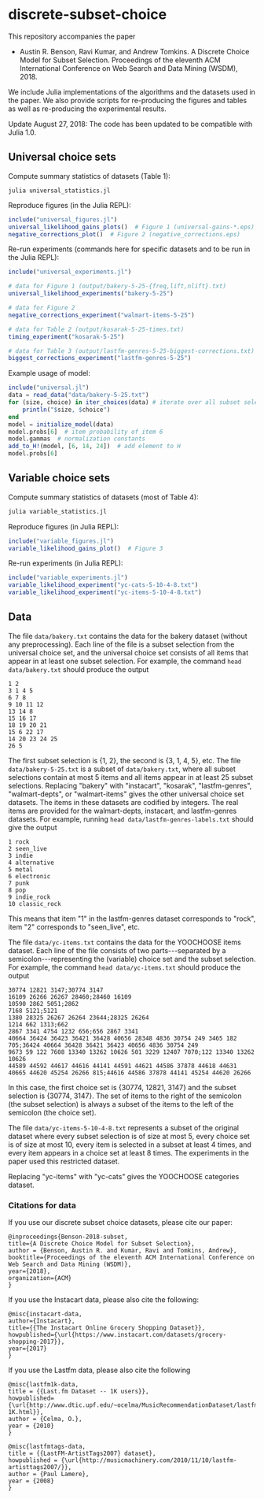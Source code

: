 # discrete-subset-choice

This repository accompanies the paper

- Austin R. Benson, Ravi Kumar, and Andrew Tomkins. A Discrete Choice Model for Subset Selection. Proceedings of the eleventh ACM International Conference on Web Search and Data Mining (WSDM), 2018.

We include Julia implementations of the algorithms and the datasets used in the paper. We also provide scripts for re-producing the figures and tables as well as re-producing the experimental results.

Update August 27, 2018: The code has been updated to be compatible with Julia 1.0.

## Universal choice sets

Compute summary statistics of datasets (Table 1):
```
julia universal_statistics.jl
```

Reproduce figures (in the Julia REPL):
```julia
include("universal_figures.jl")
universal_likelihood_gains_plots()  # Figure 1 (universal-gains-*.eps)
negative_corrections_plot()  # Figure 2 (negative_corrections.eps)
```

Re-run experiments (commands here for specific datasets and to be run in the Julia REPL):
```julia
include("universal_experiments.jl")

# data for Figure 1 (output/bakery-5-25-{freq,lift,nlift}.txt)
universal_likelihood_experiments("bakery-5-25")

# data for Figure 2 
negative_corrections_experiment("walmart-items-5-25")  

# data for Table 2 (output/kosarak-5-25-times.txt)
timing_experiment("kosarak-5-25")  

# data for Table 3 (output/lastfm-genres-5-25-biggest-corrections.txt)
biggest_corrections_experiment("lastfm-genres-5-25")  
```

Example usage of model:
```julia
include("universal.jl")
data = read_data("data/bakery-5-25.txt")
for (size, choice) in iter_choices(data) # iterate over all subset selections
	println("$size, $choice")
end
model = initialize_model(data)
model.probs[6]  # item probability of item 6
model.gammas  # normalization constants
add_to_H!(model, [6, 14, 24])  # add element to H
model.probs[6]
```

## Variable choice sets

Compute summary statistics of datasets (most of Table 4):
```bash
julia variable_statistics.jl
```

Reproduce figures (in Julia REPL):
```julia
include("variable_figures.jl")
variable_likelihood_gains_plot()  # Figure 3
```

Re-run experiments (in Julia REPL):
```julia
include("variable_experiments.jl")
variable_likelihood_experiment("yc-cats-5-10-4-8.txt")
variable_likelihood_experiment("yc-items-5-10-4-8.txt")
```

## Data

The file `data/bakery.txt` contains the data for the bakery dataset (without any preprocessing).
Each line of the file is a subset selection from the universal choice set, and the universal choice set consists of all items that appear in at least one subset selection.
For example, the command `head data/bakery.txt` should produce the output
```
1 2
3 1 4 5
6 7 8
9 10 11 12
13 14 8
15 16 17
18 19 20 21
15 6 22 17
14 20 23 24 25
26 5
```
The first subset selection is {1, 2}, the second is {3, 1, 4, 5}, etc.
The file `data/bakery-5-25.txt` is a subset of `data/bakery.txt`, where all subset selections contain at most 5 items and all items appear in at least 25 subset selections.
Replacing "bakery" with "instacart", "kosarak", "lastfm-genres", "walmart-depts", or "walmart-items" gives the other universal choice set datasets.
The items in these datasets are codified by integers.
The real items are provided for the walmart-depts, instacart, and lastfm-genres datasets.
For example, running `head data/lastfm-genres-labels.txt` should give the output
```
1 rock
2 seen_live
3 indie
4 alternative
5 metal
6 electronic
7 punk
8 pop
9 indie_rock
10 classic_rock
```
This means that item "1" in the lastfm-genres dataset corresponds to "rock", item "2" corresponds to "seen_live", etc.

The file `data/yc-items.txt` contains the data for the YOOCHOOSE items dataset.
Each line of the file consists of two parts---separated by a semicolon---representing the (variable) choice set and the subset selection.
For example, the command `head data/yc-items.txt` should produce the output
```
30774 12821 3147;30774 3147
16109 26266 26267 28460;28460 16109
10590 2862 5051;2862
7168 5121;5121
1380 28325 26267 26264 23644;28325 26264
1214 662 1313;662
2867 3341 4754 1232 656;656 2867 3341
40664 36424 36423 36421 36428 40656 28348 4836 30754 249 3465 182 705;36424 40664 36428 36421 36423 40656 4836 30754 249
9673 59 122 7608 13340 13262 10626 501 3229 12407 7070;122 13340 13262 10626
44589 44592 44617 44616 44141 44591 44621 44586 37878 44618 44631 40665 44620 45254 26266 815;44616 44586 37878 44141 45254 44620 26266
```
In this case, the first choice set is {30774, 12821, 3147} and the subset selection is {30774, 3147}.
The set of items to the right of the semicolon (the subset selection) is always a subset of the items to the left of the semicolon (the choice set).

The file `data/yc-items-5-10-4-8.txt` represents a subset of the original dataset where every subset selection is of
size at most 5, every choice set is of size at most 10, every item is selected in a subset at least 4 times, and every
item appears in a choice set at least 8 times.
The experiments in the paper used this restricted dataset.

Replacing "yc-items" with "yc-cats" gives the YOOCHOOSE categories dataset.


### Citations for data

If you use our discrete subset choice datasets, please cite our paper:
```
@inproceedings{Benson-2018-subset,
title={A Discrete Choice Model for Subset Selection},
author = {Benson, Austin R. and Kumar, Ravi and Tomkins, Andrew},
booktitle={Proceedings of the eleventh ACM International Conference on Web Search and Data Mining (WSDM)},
year={2018},
organization={ACM}
}
```

If you use the Instacart data, please also cite the following:
```
@misc{instacart-data,
author={Instacart},
title={{The Instacart Online Grocery Shopping Dataset}},
howpublished={\url{https://www.instacart.com/datasets/grocery-shopping-2017}},
year={2017}
}
```

If you use the Lastfm data, please also cite the following
```
@misc{lastfm1k-data,
title = {{Last.fm Dataset -- 1K users}},
howpublished={\url{http://www.dtic.upf.edu/~ocelma/MusicRecommendationDataset/lastfm-1K.html}},
author = {Celma, O.},
year = {2010}
}

@misc{lastfmtags-data,
title = {{LastFM-ArtistTags2007} dataset},
howpublished = {\url{http://musicmachinery.com/2010/11/10/lastfm-artisttags2007/}},
author = {Paul Lamere},
year = {2008}
}
```
